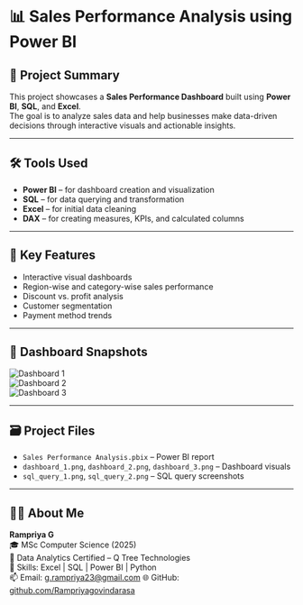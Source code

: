 # 📊 Sales Performance Analysis using Power BI

## 🧩 Project Summary

This project showcases a **Sales Performance Dashboard** built using **Power BI**, **SQL**, and **Excel**.  
The goal is to analyze sales data and help businesses make data-driven decisions through interactive visuals and actionable insights.

---

## 🛠 Tools Used

- **Power BI** – for dashboard creation and visualization
- **SQL** – for data querying and transformation
- **Excel** – for initial data cleaning
- **DAX** – for creating measures, KPIs, and calculated columns

---

## 🚀 Key Features

- Interactive visual dashboards
- Region-wise and category-wise sales performance
- Discount vs. profit analysis
- Customer segmentation
- Payment method trends

---

## 📸 Dashboard Snapshots

![Dashboard 1](dashboard_1.png)  
![Dashboard 2](dashboard_2.png)  
![Dashboard 3](dashboard_3.png)

---

## 🗃️ Project Files

- `Sales Performance Analysis.pbix` – Power BI report
- `dashboard_1.png`, `dashboard_2.png`, `dashboard_3.png` – Dashboard visuals
- `sql_query_1.png`, `sql_query_2.png` – SQL query screenshots

---

## 👨‍💻 About Me

**Rampriya G**  
🎓 MSc Computer Science (2025)  
🎯 Data Analytics Certified – Q Tree Technologies  
🧰 Skills: Excel | SQL | Power BI | Python  
📫 Email: g.rampriya23@gmail.com 
🌐 GitHub: [github.com/Rampriyagovindarasa](https://github.com/Rampriyagovindarasa)


